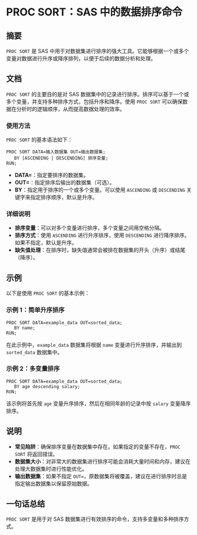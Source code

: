 <!--
Meta Description: # PROC SORT：SAS 中的数据排序命令 ## 摘要 `PROC SORT` 是 SAS 中用于对数据集进行排序的强大工具。它能够根据一个或多个变量对数据进行升序或降序排列，以便于后续的数据分析和处理。 ## 文档 `PROC SORT` 的主要目的是对 SAS 数据集中的记录进行排序。排序...
Meta Keywords: proc, sort, sas, out, data
-->

# PROC SORT：SAS 中的数据排序命令

## 摘要
`PROC SORT` 是 SAS 中用于对数据集进行排序的强大工具。它能够根据一个或多个变量对数据进行升序或降序排列，以便于后续的数据分析和处理。

## 文档
`PROC SORT` 的主要目的是对 SAS 数据集中的记录进行排序。排序可以基于一个或多个变量，并支持多种排序方式，包括升序和降序。使用 `PROC SORT` 可以确保数据在分析时的逻辑顺序，从而提高数据处理的效率。

### 使用方法
`PROC SORT` 的基本语法如下：
```sas
PROC SORT DATA=输入数据集 OUT=输出数据集;
   BY [ASCENDING | DESCENDING] 排序变量;
RUN;
```
- **DATA=**：指定要排序的数据集。
- **OUT=**：指定排序后输出的数据集（可选）。
- **BY**：指定用于排序的一个或多个变量。可以使用 `ASCENDING` 或 `DESCENDING` 关键字来指定排序顺序，默认是升序。

### 详细说明
- **排序变量**：可以对多个变量进行排序，多个变量之间用空格分隔。
- **排序方式**：使用 `ASCENDING` 进行升序排序，使用 `DESCENDING` 进行降序排序。如果不指定，默认是升序。
- **缺失值处理**：在排序时，缺失值通常会被排在数据集的开头（升序）或结尾（降序）。

## 示例
以下是使用 `PROC SORT` 的基本示例：

### 示例 1：简单升序排序
```sas
PROC SORT DATA=example_data OUT=sorted_data;
   BY name;
RUN;
```
在此示例中，`example_data` 数据集将根据 `name` 变量进行升序排序，并输出到 `sorted_data` 数据集中。

### 示例 2：多变量排序
```sas
PROC SORT DATA=example_data OUT=sorted_data;
   BY age descending salary;
RUN;
```
该示例将首先按 `age` 变量升序排序，然后在相同年龄的记录中按 `salary` 变量降序排序。

## 说明
- **常见陷阱**：确保排序变量在数据集中存在。如果指定的变量不存在，`PROC SORT` 将返回错误。
- **数据集大小**：对非常大的数据集进行排序可能会消耗大量时间和内存，建议在处理大数据集时进行性能优化。
- **输出数据集**：如果不指定 `OUT=`，原数据集将被覆盖，建议在进行排序时总是指定输出数据集以保留原始数据。

## 一句话总结
`PROC SORT` 是用于对 SAS 数据集进行有效排序的命令，支持多变量和多种排序方式。